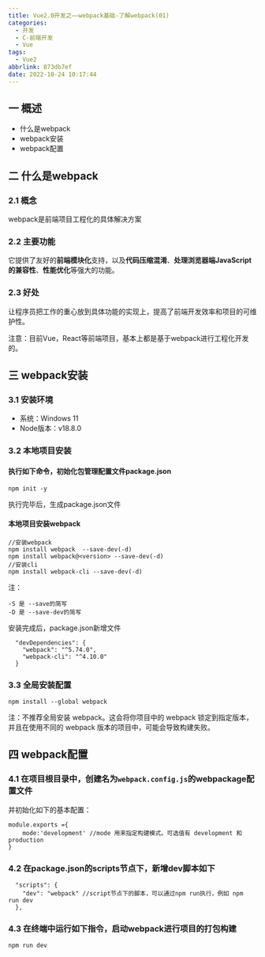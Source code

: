 ```yaml
---
title: Vue2.0开发之——webpack基础-了解webpack(01)
categories:
  - 开发
  - C-前端开发
  - Vue
tags:
  - Vue2
abbrlink: 873db7ef
date: 2022-10-24 10:17:44
---
```

## 一 概述

* 什么是webpack
* webpack安装
* webpack配置

<!--more-->

## 二 什么是webpack

### 2.1 概念

webpack是前端项目工程化的具体解决方案

### 2.2 主要功能

它提供了友好的**前端模块化**支持，以及**代码压缩混淆**、**处理浏览器端JavaScript的兼容性**、**性能优化**等强大的功能。

### 2.3 好处

让程序员把工作的重心放到具体功能的实现上，提高了前端开发效率和项目的可维护性。

注意：目前Vue，React等前端项目，基本上都是基于webpack进行工程化开发的。

## 三 webpack安装

### 3.1 安装环境

* 系统：Windows 11
* Node版本：v18.8.0

### 3.2 本地项目安装

#### 执行如下命令，初始化包管理配置文件package.json

```
npm init -y
```

执行完毕后，生成package.json文件

#### 本地项目安装webpack

```
//安装webpack
npm install webpack  --save-dev(-d) 
npm install webpack@<version> --save-dev(-d) 
//安装cli
npm install webpack-cli --save-dev(-d) 
```

注：

```
-S 是 --save的简写
-D 是 --save-dev的简写
```

安装完成后，package.json新增文件

```
  "devDependencies": {
    "webpack": "^5.74.0",
    "webpack-cli": "^4.10.0"
  }
```

### 3.3 全局安装配置

```
npm install --global webpack
```

注：不推荐全局安装 webpack。这会将你项目中的 webpack 锁定到指定版本，并且在使用不同的 webpack 版本的项目中，可能会导致构建失败。

## 四 webpack配置

### 4.1 在项目根目录中，创建名为`webpack.config.js`的webpackage配置文件

并初始化如下的基本配置：

```
module.exports ={
    mode:'development' //mode 用来指定构建模式。可选值有 development 和 production
}
```

### 4.2 在package.json的scripts节点下，新增dev脚本如下

```
  "scripts": {
    "dev": "webpack" //script节点下的脚本，可以通过npm run执行，例如 npm run dev
  },
```

### 4.3 在终端中运行如下指令，启动webpack进行项目的打包构建

```
npm run dev
```

